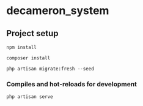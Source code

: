 # decameron_system

## Project setup
```
npm install
```

```
composer install
```

```
php artisan migrate:fresh --seed
```

### Compiles and hot-reloads for development
```
php artisan serve
```